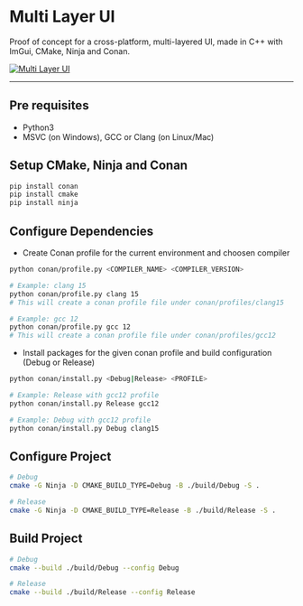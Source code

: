 # Multi Layer UI

Proof of concept for a cross-platform, multi-layered UI, made in C++ with ImGui, CMake, Ninja and Conan.

[![Multi Layer UI](https://github.com/StefanoLusardi/multi_layer_ui/actions/workflows/build.yml/badge.svg)](https://github.com/StefanoLusardi/multi_layer_ui/actions/workflows/build.yml)

---

## Pre requisites
- Python3
- MSVC (on Windows), GCC or Clang (on Linux/Mac)

## Setup CMake, Ninja and Conan
```bash
pip install conan
pip install cmake
pip install ninja
```

## Configure Dependencies
- Create Conan profile for the current environment and choosen compiler
```bash
python conan/profile.py <COMPILER_NAME> <COMPILER_VERSION>

# Example: clang 15
python conan/profile.py clang 15 
# This will create a conan profile file under conan/profiles/clang15

# Example: gcc 12
python conan/profile.py gcc 12
# This will create a conan profile file under conan/profiles/gcc12
```

- Install packages for the given conan profile and build configuration (Debug or Release)
```bash
python conan/install.py <Debug|Release> <PROFILE>

# Example: Release with gcc12 profile
python conan/install.py Release gcc12

# Example: Debug with gcc12 profile
python conan/install.py Debug clang15
```

## Configure Project
```bash
# Debug
cmake -G Ninja -D CMAKE_BUILD_TYPE=Debug -B ./build/Debug -S .

# Release
cmake -G Ninja -D CMAKE_BUILD_TYPE=Release -B ./build/Release -S .
```

## Build Project
```bash
# Debug
cmake --build ./build/Debug --config Debug

# Release
cmake --build ./build/Release --config Release
```
